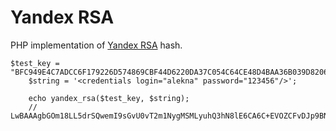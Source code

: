 Yandex RSA
==========
PHP implementation of [Yandex RSA](http://api.yandex.ru/fotki/doc/concepts/fimptoken.xml) hash.

    $test_key = "BFC949E4C7ADCC6F179226D574869CBF44D6220DA37C054C64CE48D4BAA36B039D8206E45E4576BFDB1D3B40D958FF0894F6541717824FDEBCEDD27C4BE1F057#10001";
		$string = '<credentials login="alekna" password="123456"/>';
		
		echo yandex_rsa($test_key, $string);
		// LwBAAAgbGOm18LL5drSQwemI9sGvU0vT2m1NygMSMLyuhQ3hN8lE6CA6C+EVOZCFvDJp9BNUNmi5G/0tlElN9QMB13g=
